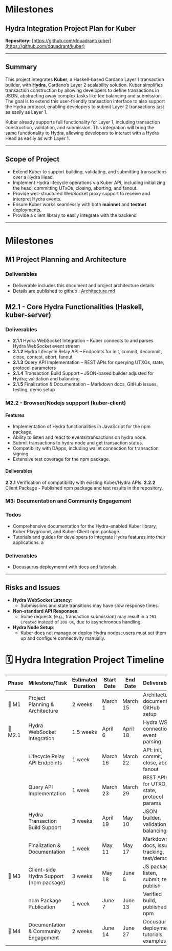 
# Milestones

## Hydra Integration Project Plan for Kuber

**Repository:** [https://github.com/dquadrant/kuber](https://github.com/dquadrant/kuber)

----------

## Summary

This project integrates **Kuber**, a Haskell-based Cardano Layer 1 transaction builder, with **Hydra**, Cardano’s Layer 2 scalability solution.
Kuber simplifies transaction construction by allowing developers to define transactions in JSON, abstracting away complex tasks like fee balancing and submission.
The goal is to extend this user-friendly transaction interface to also support the Hydra protocol, enabling developers to submit Layer 2 transactions just as easily as Layer 1.

Kuber already supports full functionality for Layer 1, including transaction construction, validation, and submission.
This integration will bring the same functionality to Hydra, allowing developers to interact with a Hydra Head as easily as with Layer 1.

----------

## Scope of Project

-   Extend Kuber to support building, validating, and submitting transactions over a Hydra Head.
-   Implement Hydra lifecycle operations via Kuber API, including initializing the head, committing UTxOs, closing, aborting, and fanout.
-   Provide well-structured WebSocket proxy support to receive and interpret Hydra events.
-   Ensure Kuber works seamlessly with both **mainnet** and **testnet** deployments.
-   Provide a client library to easily integrate with the backend

----------

#  Milestones

## M1 Project Planning and Architecture
### Deliverables
- Deliverable includes this document and project architecture details
- Details are published to github : [Architecture.md](./architecture.md)

## M2.1 - Core Hydra Functionalities (Haskell, kuber-server)

### Deliverables

- **2.1.1** Hydra WebSocket Integration – Kuber connects to and parses Hydra WebSocket event stream
- **2.1.2** Hydra Lifecycle Relay API – Endpoints for init, commit, decommit, close, contest, abort, fanout  
- **2.1.3** Query API Implementation – REST APIs for querying UTXOs, state, protocol parameters  
- **2.1.4** Transaction Build Support – JSON-based builder adjusted for Hydra; validation and balancing  
- **2.1.5** Finalization & Documentation – Markdown docs, GitHub issues, testing, demo setup



### M2.2 - Browser/Nodejs suppport (kuber-client)

#### Features
- Implementation of Hydra functionalities in JavaScript for the npm package.
- Ability to listen and react to events/transactions on hydra node.
- Submit transactions to hydra node and get transaction status.
- Compatibility with DApps, including wallet connection for transaction signing.
- Extensive test coverage for the npm package.

#### Deliverables
**2.2.1** Verification of compatibility with existing Kuber/Hydra APIs.
**2.2.2** Client Package - Published npm package and test results in the repository.


### M3: Documentation and Community Engagement

### Todos
- Comprehensive documentation for the Hydra-enabled Kuber library, Kuber Playground, and Kuber-Client npm package.
- Tutorials and guides for developers to integrate Hydra features into their applications.
a
### Deliverables
- Docusaurus deploymennt with docs and tutorials.

----------

## Risks and Issues

-   **Hydra WebSocket Latency**:
    -   Submissions and state transitions may have slow response times.
-   **Non-standard API Responses**:
    -   Some requests (e.g., transaction submission) may result in a `201 Created` instead of `200 OK`, due to asynchronous handling.
-   **Hydra Node Setup**:
    -   Kuber does not manage or deploy Hydra nodes; users must set them up and configure connectivity manually.


# 🗓️ Hydra Integration Project Timeline


| **Phase** | **Milestone/Task** | **Estimated Duration** | **Start Date** | **End Date** | **Deliverables** |
|-----------|---------------------|------------------------|---------------|--------------|------------------|
| 🔹 M1     | Project Planning & Architecture | 2 weeks | March 1       | March 15     | Architecture document, GitHub setup |
| 🔹 M2.1   | Hydra WebSocket Integration     | 1.5 weeks | April 6       | April 18     | Hydra WS connection, event parsing |
|    | Lifecycle Relay API Endpoints    | 1 week  | March 16      | March 22     | API: init, commit, close, abort, fanout |
|    | Query API Implementation          | 1 week  | March 23      | March 29     | REST APIs for UTXO, state, protocol params |
|    | Hydra Transaction Build Support  | 3 weeks | April 19      | May 10       | JSON builder, validation, balancing |
|    | Finalization & Documentation    | 1 week   | May 11        | May 17       | Markdown docs, issue tracking, test/demo |
| 🔹 M3     | Client-side Hydra Support (npm package) | 3 weeks | May 18        | June 6       | JS package: listen, submit, test, publish |
|    | npm Package Publication          | 1 week  | June 7        | June 13      | Verified build, published to npm |
| 🔹 M4     | Documentation & Community Engagement | 2 weeks | June 14       | June 27      | Docusaurus deployment, tutorials, examples |
